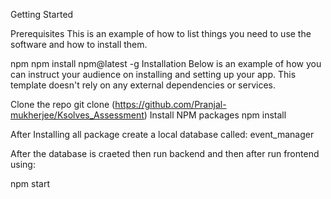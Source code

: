 Getting Started


Prerequisites
This is an example of how to list things you need to use the software and how to install them.

npm
npm install npm@latest -g
Installation
Below is an example of how you can instruct your audience on installing and setting up your app. This template doesn't rely on any external dependencies or services.


Clone the repo
git clone (https://github.com/Pranjal-mukherjee/Ksolves_Assessment)
Install NPM packages
npm install

After Installing all package create a local database called:
event_manager


After the database is craeted then run backend and then after run frontend using:

npm start
